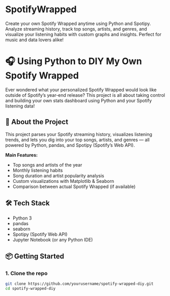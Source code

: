 # SpotifyWrapped
Create your own Spotify Wrapped anytime using Python and Spotipy. Analyze streaming history, track top songs, artists, and genres, and visualize your listening habits with custom graphs and insights. Perfect for music and data lovers alike!

# 🎧 Using Python to DIY My Own Spotify Wrapped

Ever wondered what your personalized Spotify Wrapped would look like outside of Spotify’s year-end release? This project is all about taking control and building your own stats dashboard using Python and your Spotify listening data!

## 📁 About the Project

This project parses your Spotify streaming history, visualizes listening trends, and lets you dig into your top songs, artists, and genres — all powered by Python, pandas, and Spotipy (Spotify’s Web API).

**Main Features:**
- Top songs and artists of the year
- Monthly listening habits
- Song duration and artist popularity analysis
- Custom visualizations with Matplotlib & Seaborn
- Comparison between actual Spotify Wrapped (if available)

## 🛠️ Tech Stack

- Python 3
- pandas
- seaborn
- Spotipy (Spotify Web API)
- Jupyter Notebook (or any Python IDE)

## 📦 Getting Started

### 1. Clone the repo

```bash
git clone https://github.com/yourusername/spotify-wrapped-diy.git
cd spotify-wrapped-diy
